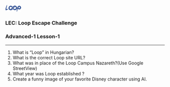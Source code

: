 <img src='./loop.png' width='10%'>

### LEC: Loop Escape Challenge
### Advanced-1 Lesson-1
---
1. What is “Loop” in Hungarian?
2. What is the correct Loop site URL?
3. What was in place of the Loop Campus Nazareth?(Use Google StreetView)
4. What year was Loop established ?
5. Create a funny image of your favorite Disney character using AI.
